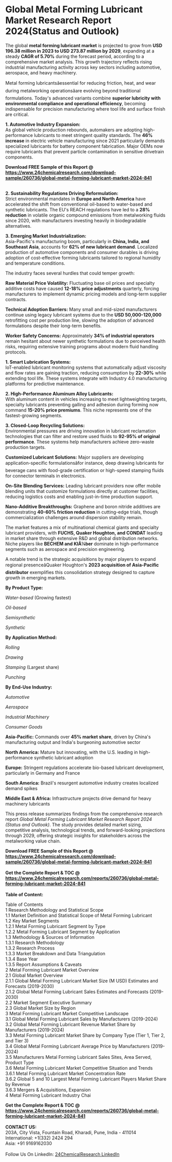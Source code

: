 <h1>Global Metal Forming Lubricant Market Research Report 2024(Status and Outlook)</h1><p>The global <strong>metal forming lubricant market</strong> is projected to grow from <strong>USD 196.38 million in 2023 to USD 273.87 million by 2029</strong>, expanding at a steady <strong>CAGR of 5.70%</strong> during the forecast period, according to a comprehensive market analysis. This growth trajectory reflects rising industrial manufacturing activity across key sectors including automotive, aerospace, and heavy machinery.</p><p>Metal forming lubricantsâessential for reducing friction, heat, and wear during metalworking operationsâare evolving beyond traditional formulations. Today's advanced variants combine <strong>superior lubricity with environmental compliance and operational efficiency</strong>, becoming indispensable for precision manufacturing where tool life and surface finish are critical.</p><p><strong>1. Automotive Industry Expansion:</strong><br>
As global vehicle production rebounds, automakers are adopting high-performance lubricants to meet stringent quality standards. The <strong>46% increase</strong> in electric vehicle manufacturing since 2021 particularly demands specialized lubricants for battery component fabrication. Major OEMs now require lubricants that prevent particle contamination in sensitive drivetrain components.</p><div><b>Download FREE Sample of this Report @ 
            <a href="https://www.24chemicalresearch.com/download-sample/260736/global-metal-forming-lubricant-market-2024-841">
            https://www.24chemicalresearch.com/download-sample/260736/global-metal-forming-lubricant-market-2024-841</a></b></div><br><p><strong>2. Sustainability Regulations Driving Reformulation:</strong><br>
Strict environmental mandates in <strong>Europe and North America</strong> have accelerated the shift from conventional oil-based to water-based and synthetic lubricants. The EU's REACH regulations have led to a <strong>28% reduction</strong> in volatile organic compound emissions from metalworking fluids since 2020, with manufacturers investing heavily in biodegradable alternatives.</p><p><strong>3. Emerging Market Industrialization:</strong><br>
Asia-Pacific's manufacturing boom, particularly in <strong>China, India, and Southeast Asia</strong>, accounts for <strong>62% of new lubricant demand</strong>. Localized production of automotive components and consumer durables is driving adoption of cost-effective forming lubricants tailored to regional humidity and temperature conditions.</p><p>The industry faces several hurdles that could temper growth:</p><p><strong>Raw Material Price Volatility:</strong> Fluctuating base oil prices and specialty additive costs have caused <strong>12-18% price adjustments</strong> quarterly, forcing manufacturers to implement dynamic pricing models and long-term supplier contracts.</p><p><strong>Technical Adoption Barriers:</strong> Many small and mid-sized manufacturers continue using legacy lubricant systems due to the <strong>USD 50,000-120,000</strong> retrofitting cost per production line, slowing the adoption of advanced formulations despite their long-term benefits.</p><p><strong>Worker Safety Concerns:</strong> Approximately <strong>34% of industrial operators</strong> remain hesitant about newer synthetic formulations due to perceived health risks, requiring extensive training programs about modern fluid handling protocols.</p><p><strong>1. Smart Lubrication Systems:</strong><br>
IoT-enabled lubricant monitoring systems that automatically adjust viscosity and flow rates are gaining traction, reducing consumption by <strong>22-30%</strong> while extending tool life. These systems integrate with Industry 4.0 manufacturing platforms for predictive maintenance.</p><p><strong>2. High-Performance Aluminum Alloy Lubricants:</strong><br>
With aluminum content in vehicles increasing to meet lightweighting targets, specialty lubricants preventing galling and adhesion during forming now command <strong>15-20% price premiums</strong>. This niche represents one of the fastest-growing segments.</p><p><strong>3. Closed-Loop Recycling Solutions:</strong><br>
Environmental pressures are driving innovation in lubricant reclamation technologies that can filter and restore used fluids to <strong>92-95% of original performance</strong>. These systems help manufacturers achieve zero-waste production targets.</p><p><strong>Customized Lubricant Solutions:</strong> Major suppliers are developing application-specific formulationsâfor instance, deep drawing lubricants for beverage cans with food-grade certification or high-speed stamping fluids for connector terminals in electronics.</p><p><strong>On-Site Blending Services:</strong> Leading lubricant providers now offer mobile blending units that customize formulations directly at customer facilities, reducing logistics costs and enabling just-in-time production support.</p><p><strong>Nano-Additive Breakthroughs:</strong> Graphene and boron nitride additives are demonstrating <strong>40-60% friction reduction</strong> in cutting-edge trials, though commercialization challenges around dispersion stability remain.</p><p>The market features a mix of multinational chemical giants and specialty lubricant providers, with <strong>FUCHS, Quaker Houghton, and CONDAT</strong> leading in market share through extensive R&amp;D and global distribution networks. Niche players like <strong>BECHEM and KlÃ¼ber</strong> dominate in high-performance segments such as aerospace and precision engineering.</p><p>A notable trend is the strategic acquisitions by major players to expand regional presenceâQuaker Houghton's <strong>2023 acquisition of Asia-Pacific distributor</strong> exemplifies this consolidation strategy designed to capture growth in emerging markets.</p><p><strong>By Product Type:</strong></p><p><em>Water-based</em> (Growing fastest)</p><p><em>Oil-based</em></p><p><em>Semisynthetic</em></p><p><em>Synthetic</em></p><p><strong>By Application Method:</strong></p><p><em>Rolling</em></p><p><em>Drawing</em></p><p><em>Stamping</em> (Largest share)</p><p><em>Punching</em></p><p><strong>By End-Use Industry:</strong></p><p><em>Automotive</em></p><p><em>Aerospace</em></p><p><em>Industrial Machinery</em></p><p><em>Consumer Goods</em></p><p><strong>Asia-Pacific:</strong> Commands over <strong>45% market share</strong>, driven by China's manufacturing output and India's burgeoning automotive sector</p><p><strong>North America:</strong> Mature but innovating, with the U.S. leading in high-performance synthetic lubricant adoption</p><p><strong>Europe:</strong> Stringent regulations accelerate bio-based lubricant development, particularly in Germany and France</p><p><strong>South America:</strong> Brazil's resurgent automotive industry creates localized demand spikes</p><p><strong>Middle East &amp; Africa:</strong> Infrastructure projects drive demand for heavy machinery lubricants</p><p>This press release summarizes findings from the comprehensive research report <em>Global Metal Forming Lubricant Market Research Report 2024 (Status and Outlook)</em>. The study provides detailed market sizing, competitive analysis, technological trends, and forward-looking projections through 2029, offering strategic insights for stakeholders across the metalworking value chain.</p><div><b>Download FREE Sample of this Report @ 
            <a href="https://www.24chemicalresearch.com/download-sample/260736/global-metal-forming-lubricant-market-2024-841">
            https://www.24chemicalresearch.com/download-sample/260736/global-metal-forming-lubricant-market-2024-841</a></b></div><br><div><b>Get the Complete Report & TOC @ 
            <a href="https://www.24chemicalresearch.com/reports/260736/global-metal-forming-lubricant-market-2024-841">
            https://www.24chemicalresearch.com/reports/260736/global-metal-forming-lubricant-market-2024-841</a></b></div><br>
            <b>Table of Content:</b><p>Table of Contents<br />
1 Research Methodology and Statistical Scope<br />
1.1 Market Definition and Statistical Scope of Metal Forming Lubricant<br />
1.2 Key Market Segments<br />
1.2.1 Metal Forming Lubricant Segment by Type<br />
1.2.2 Metal Forming Lubricant Segment by Application<br />
1.3 Methodology & Sources of Information<br />
1.3.1 Research Methodology<br />
1.3.2 Research Process<br />
1.3.3 Market Breakdown and Data Triangulation<br />
1.3.4 Base Year<br />
1.3.5 Report Assumptions & Caveats<br />
2 Metal Forming Lubricant Market Overview<br />
2.1 Global Market Overview<br />
2.1.1 Global Metal Forming Lubricant Market Size (M USD) Estimates and Forecasts (2019-2030)<br />
2.1.2 Global Metal Forming Lubricant Sales Estimates and Forecasts (2019-2030)<br />
2.2 Market Segment Executive Summary<br />
2.3 Global Market Size by Region<br />
3 Metal Forming Lubricant Market Competitive Landscape<br />
3.1 Global Metal Forming Lubricant Sales by Manufacturers (2019-2024)<br />
3.2 Global Metal Forming Lubricant Revenue Market Share by Manufacturers (2019-2024)<br />
3.3 Metal Forming Lubricant Market Share by Company Type (Tier 1, Tier 2, and Tier 3)<br />
3.4 Global Metal Forming Lubricant Average Price by Manufacturers (2019-2024)<br />
3.5 Manufacturers Metal Forming Lubricant Sales Sites, Area Served, Product Type<br />
3.6 Metal Forming Lubricant Market Competitive Situation and Trends<br />
3.6.1 Metal Forming Lubricant Market Concentration Rate<br />
3.6.2 Global 5 and 10 Largest Metal Forming Lubricant Players Market Share by Revenue<br />
3.6.3 Mergers & Acquisitions, Expansion<br />
4 Metal Forming Lubricant Industry Chai</p><div><b>Get the Complete Report & TOC @ 
            <a href="https://www.24chemicalresearch.com/reports/260736/global-metal-forming-lubricant-market-2024-841">
            https://www.24chemicalresearch.com/reports/260736/global-metal-forming-lubricant-market-2024-841</a></b></div><br><b>CONTACT US:</b><br>
            203A, City Vista, Fountain Road, Kharadi, Pune, India - 411014<br>
            International: +1(332) 2424 294<br>
            Asia: +91 9169162030 <br><br>
            Follow Us On LinkedIn: <a href="https://www.linkedin.com/company/24chemicalresearch/">24ChemicalResearch LinkedIn</a>